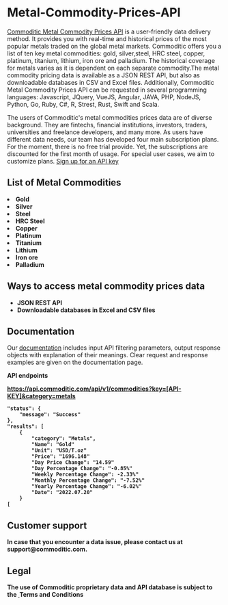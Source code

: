 # Metal-Commodity-Prices-API

<a href="https://commoditic.com/commodities-metals-prices-api/" rel="nofollow"> Commoditic Metal Commodity Prices API</a> is a user-friendly data delivery method. It provides you with real-time and historical prices of the most popular metals traded on the global metal markets. Commoditic offers  you a list of ten key metal commodities: gold, silver,steel, HRC steel, copper, platinum, titanium, lithium, iron ore and palladium. The historical coverage for metals varies as it is dependent on each separate commodity.The metal commodity pricing data is available as a JSON REST API, but also as downloadable databases in CSV and Excel files. Additionally, Commoditic Metal Commodity Prices API can be requested in several programming languages: Javascript, JQuery, VueJS, Angular, JAVA, PHP, NodeJS, Python, Go, Ruby, C#, R, Strest, Rust, Swift and Scala. 

The users of Commoditic's metal commodities prices data are of diverse background. They are fintechs, financial institutions, investors, traders, universities and freelance developers, and many more. As users have different data needs, our team has developed four main subscription plans. For the moment, there is no free trial provide. Yet, the subscriptions are discounted for the first month of usage. For special user cases, we aim to customize plans. <a href="https://commoditic.com/pricing/" rel="nofollow"> Sign up for an API key</a>

<h2> List of Metal Commodities </h2>

<li><strong>Gold</strong></li>
<li><strong>Silver</strong></li>
<li><strong>Steel</strong></li>
<li><strong>HRC Steel</strong></li>
<li><strong>Copper</strong></li>
<li><strong>Platinum</strong></li>
<li><strong>Titanium</strong></li>
<li><strong>Lithium</strong></li>
<li><strong>Iron ore</strong></li>
<li><strong>Palladium</strong></li>


<h2>Ways to access metal commodity prices data</h2>
<ul>
 	<li><strong>JSON REST API</strong></li>
 	<li><strong>Downloadable databases in Excel and CSV files</strong></li>
</ul>

<h2>Documentation</h2>

Our <a href="https://commoditic.com/documentation/" rel="nofollow">documentation</a> includes input API filtering parameters, output response objects with explanation of their meanings. Clear request and response examples are given on the documentation page.


<p><strong>API endpoints<p>
<p><a href="https://commoditic.com/commodities-metals-prices-api/">https://api.commoditic.com/api/v1/commodities?key=[API-KEY]&category=metals</a></p>


    "status": {
        "message": "Success"
    },
    "results": [
        {
            "category": "Metals",
            "Name": "Gold"
            "Unit": "USD/T.oz"
            "Price": "1696.148"
            "Day Price Change": "14.59"
            "Day Percentage Change": "-0.85%"
            "Weekly Percentage Change": -2.33%"
            "Monthly Percentage Change": "-7.52%"
            "Yearly Percentage Change": "-6.02%"
            "Date": "2022.07.20"
        }
    [

<h2>Customer support</h2>
In case that you encounter a data issue, please contact us at support@commoditic.com.

<h2>Legal</h2>
<p> The use of Commoditic proprietary data and API database is subject to the&nbsp;<a href="https://commoditic.com/terms-and-conditions/"> </a> Terms and Conditions </p>


